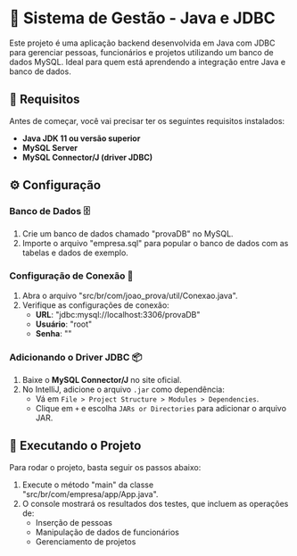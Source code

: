# 🚀 Sistema de Gestão - Java e JDBC

Este projeto é uma aplicação backend desenvolvida em Java com JDBC para gerenciar pessoas, funcionários e projetos utilizando um banco de dados MySQL. Ideal para quem está aprendendo a integração entre Java e banco de dados.

## 📝 Requisitos

Antes de começar, você vai precisar ter os seguintes requisitos instalados:

- **Java JDK 11 ou versão superior**
- **MySQL Server**
- **MySQL Connector/J (driver JDBC)**

## ⚙️ Configuração

### Banco de Dados 🗄️

1. Crie um banco de dados chamado "provaDB" no MySQL.
2. Importe o arquivo "empresa.sql" para popular o banco de dados com as tabelas e dados de exemplo.

### Configuração de Conexão 🔌

1. Abra o arquivo "src/br/com/joao_prova/util/Conexao.java".
2. Verifique as configurações de conexão:
    - **URL**: "jdbc:mysql://localhost:3306/provaDB"
    - **Usuário**: "root"
    - **Senha**: ""

### Adicionando o Driver JDBC 📦

1. Baixe o **MySQL Connector/J** no site oficial.
2. No IntelliJ, adicione o arquivo `.jar` como dependência:
    - Vá em `File > Project Structure > Modules > Dependencies`.
    - Clique em `+` e escolha `JARs or Directories` para adicionar o arquivo JAR.

## 🚀 Executando o Projeto

Para rodar o projeto, basta seguir os passos abaixo:

1. Execute o método "main" da classe "src/br/com/empresa/app/App.java".
2. O console mostrará os resultados dos testes, que incluem as operações de:
   - Inserção de pessoas
   - Manipulação de dados de funcionários
   - Gerenciamento de projetos

